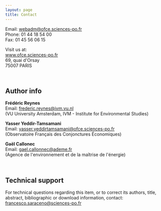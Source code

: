 ```yaml
---
layout: page
title: Contact
---
```



<p>
Email: <a href="mailto: webadm@ofce.sciences-po.fr">webadm@ofce.sciences-po.fr</a><br> 
Phone: 01 44 18 54 00<br>
Fax: 01 45 56 06 15<br></p>
<p>Visit us at:<br>
<a href="http://www.ofce.sciences-po.fr/">www.ofce.sciences-po.fr</a><br>
69, quai d'Orsay <br>
75007 PARIS<br></p>

<br>
<h2>Author info</h2>

<p>
<strong>Frédéric Reynes</strong> <br>
Email: <a href="mailto: frederic.reynes@ivm.vu.nl">frederic.reynes@ivm.vu.nl</a><br> 
(VU University Amsterdam, IVM - Institute for Environmental Studies)<br>
</p>
<p>
<strong>Yasser Yeddir-Tamsamani</strong> <br>
Email: <a href="mailto: yasser.yeddirtamsamani@ofce.sciences-po.fr">yasser.yeddirtamsamani@ofce.sciences-po.fr</a><br> 
(Observatoire Français des Conjonctures Économiques) <br>
</p>
<p>
<strong>Gaël Callonec</strong><br>
Email: <a href="mailto: gael.callonnec@ademe.fr">gael.callonnec@ademe.fr</a><br> 
(Agence de l'environnement et de la maîtrise de l'énergie)<br>
</p>
<br>
<h2>Technical support</h2>
<p>For technical questions regarding this item, or to correct its authors, title, abstract, bibliographic or download information, contact:  <a href="mailto: francesco.saraceno@sciences-po.fr">francesco.saraceno@sciences-po.fr</a></p>



